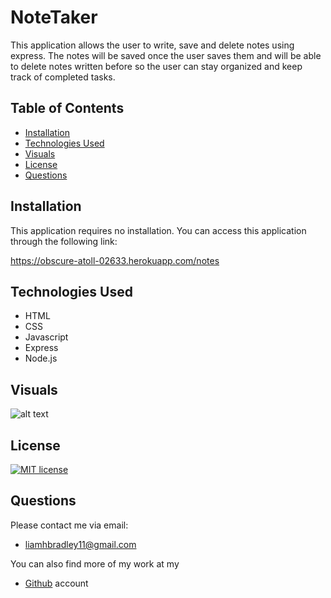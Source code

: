 # NoteTaker

This application allows the user to write, save and delete notes using express.  The notes will be saved once the user saves them and will be able to delete notes written before so the user can stay organized and keep track of completed tasks. 

## Table of Contents
  * [Installation](#installation)
  * [Technologies Used](#technologies)
  * [Visuals](#visuals)
  * [License](#license)
  * [Questions](#questions)

## Installation
This application requires no installation.  You can access this application through the following link:

https://obscure-atoll-02633.herokuapp.com/notes

## Technologies Used
* HTML
* CSS
* Javascript
* Express
* Node.js

## Visuals
  ![alt text](https://i.paste.pics/170370d7cdee55a7df8fb0562d64cd2d.png)


## License
   [![MIT license](https://img.shields.io/badge/License-MIT-blue.svg)](https://lbesson.mit-license.org/)


## Questions
  Please contact me via email:
  * <liamhbradley11@gmail.com>

  You can also find more of my work at my
  * [Github](https://github.com/liamhbradley11) account
  